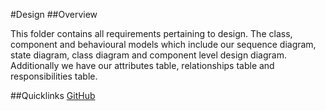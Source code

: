 #Design
##Overview

This folder contains all requirements pertaining to design. The class, component and behavioural models which include our sequence diagram, state diagram, class diagram and component level design diagram. Additionally we have our attributes table, relationships table and responsibilities table. 

##Quicklinks 
[GitHub](https://github.com/SOFE2720/Group-40--Smartshop/blob/main/Design/class%20diagram.png)
